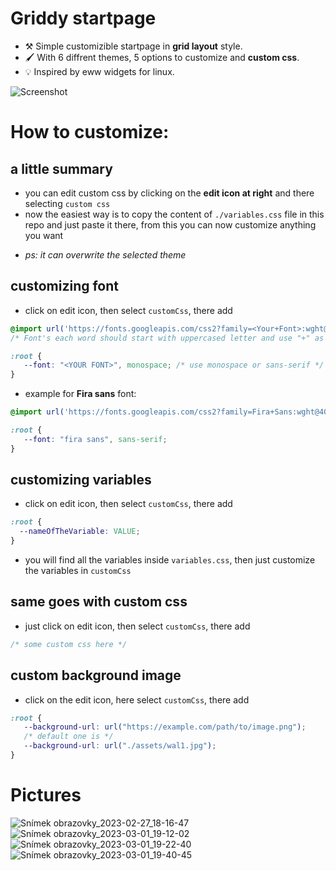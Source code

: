 # Griddy startpage
- ⚒️ Simple customizible startpage in **grid layout** style.
- 🖌️ With 6 diffrent themes, 5 options to customize and **custom css**.
- 💡 Inspired by eww widgets for linux.

![Screenshot](https://user-images.githubusercontent.com/89579269/221627883-48f35ff3-396c-484e-add7-3ee7f8916457.png)

# How to customize:

## a little summary
- you can edit custom css by clicking on the **edit icon at right** and there selecting `custom css`
- now the easiest way is to copy the content of `./variables.css` file in this repo and just paste it there, from this you can now customize anything you want 
+ *ps: it can overwrite the selected theme*

## customizing font 
- click on edit icon, then select `customCss`, there add
```css
@import url('https://fonts.googleapis.com/css2?family=<Your+Font>:wght@400;500&display=swap');
/* Font's each word should start with uppercased letter and use "+" as whitespace alternative */

:root {
   --font: "<YOUR FONT>", monospace; /* use monospace or sans-serif */
}
```
- example for **Fira sans** font:
```css
@import url('https://fonts.googleapis.com/css2?family=Fira+Sans:wght@400;500&display=swap');

:root {
   --font: "fira sans", sans-serif;
}
```

## customizing variables 
- click on edit icon, then select `customCss`, there add
```css
:root {
  --nameOfTheVariable: VALUE;
}
```
- you will find all the variables inside `variables.css`, then just customize the variables in `customCss` 

## same goes with custom css
- just click on edit icon, then select `customCss`, there add
```css
/* some custom css here */
```

## custom background image
- click on the edit icon, here select `customCss`, there add
```css
:root {
   --background-url: url("https://example.com/path/to/image.png"); 
   /* default one is */
   --background-url: url("./assets/wal1.jpg");
}
```

# Pictures

![Snímek obrazovky_2023-02-27_18-16-47](https://user-images.githubusercontent.com/89579269/222229712-f73ea77c-2683-4ba8-aa75-9e136eb07844.png)
![Snímek obrazovky_2023-03-01_19-12-02](https://user-images.githubusercontent.com/89579269/222229979-72b5e943-56d4-42c4-b892-a725a40129ca.png)
![Snímek obrazovky_2023-03-01_19-22-40](https://user-images.githubusercontent.com/89579269/222230011-fe864bcf-3548-4f71-9ea2-160efcb68b0c.png)
![Snímek obrazovky_2023-03-01_19-40-45](https://user-images.githubusercontent.com/89579269/222234793-852f2674-656e-488c-a059-b3008a96973e.png)


